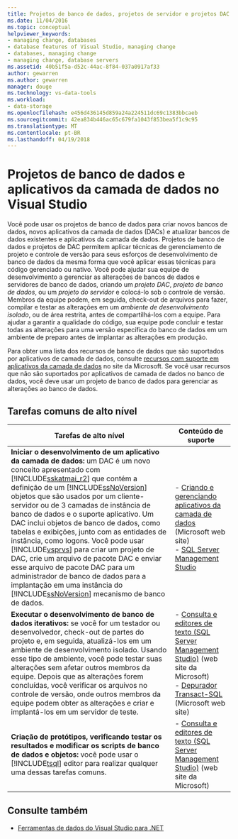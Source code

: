 ```yaml
---
title: Projetos de banco de dados, projetos de servidor e projetos DAC no Visual Studio
ms.date: 11/04/2016
ms.topic: conceptual
helpviewer_keywords:
- managing change, databases
- database features of Visual Studio, managing change
- databases, managing change
- managing change, database servers
ms.assetid: 40b51f5a-d52c-44ac-8f84-037a0917af33
author: gewarren
ms.author: gewarren
manager: douge
ms.technology: vs-data-tools
ms.workload:
- data-storage
ms.openlocfilehash: e456d436145d859a24a224511dc69c1383bbcaeb
ms.sourcegitcommit: 42ea834b446ac65c679fa1043f853bea5f1c9c95
ms.translationtype: MT
ms.contentlocale: pt-BR
ms.lasthandoff: 04/19/2018
---
```

# <a name="database-projects-and-data-tier-applications-in-visual-studio"></a>Projetos de banco de dados e aplicativos da camada de dados no Visual Studio
Você pode usar os projetos de banco de dados para criar novos bancos de dados, novos aplicativos da camada de dados (DACs) e atualizar bancos de dados existentes e aplicativos da camada de dados. Projetos de banco de dados e projetos de DAC permitem aplicar técnicas de gerenciamento de projeto e controle de versão para seus esforços de desenvolvimento de banco de dados da mesma forma que você aplicar essas técnicas para código gerenciado ou nativo. Você pode ajudar sua equipe de desenvolvimento a gerenciar as alterações de bancos de dados e servidores de banco de dados, criando um *projeto DAC*, *projeto de banco de dados*, ou um *projeto do servidor* e colocá-lo sob o controle de versão. Membros da equipe podem, em seguida, check-out de arquivos para fazer, compilar e testar as alterações em um *ambiente de desenvolvimento isolado*, ou de área restrita, antes de compartilhá-los com a equipe. Para ajudar a garantir a qualidade do código, sua equipe pode concluir e testar todas as alterações para uma versão específica do banco de dados em um ambiente de preparo antes de implantar as alterações em produção.

Para obter uma lista dos recursos de banco de dados que são suportados por aplicativos de camada de dados, consulte [recursos com suporte em aplicativos da camada de dados](http://go.microsoft.com/fwlink/?LinkId=164239) no site da Microsoft. Se você usar recursos que não são suportados por aplicativos de camada de dados no banco de dados, você deve usar um projeto de banco de dados para gerenciar as alterações ao banco de dados.

## <a name="common-high-level-tasks"></a>Tarefas comuns de alto nível

|Tarefas de alto nível|Conteúdo de suporte|
|----------------------|------------------------|
|**Iniciar o desenvolvimento de um aplicativo da camada de dados:** um DAC é um novo conceito apresentado com [!INCLUDE[sskatmai_r2](../data-tools/includes/sskatmai_r2_md.md)] que contém a definição de um [!INCLUDE[ssNoVersion](../data-tools/includes/ssnoversion_md.md)] objetos que são usados por um cliente-servidor ou de 3 camadas de instância de banco de dados e o suporte aplicativo. Um DAC inclui objetos de banco de dados, como tabelas e exibições, junto com as entidades de instância, como logons. Você pode usar [!INCLUDE[vsprvs](../code-quality/includes/vsprvs_md.md)] para criar um projeto de DAC, crie um arquivo de pacote DAC e enviar esse arquivo de pacote DAC para um administrador de banco de dados para a implantação em uma instância do [!INCLUDE[ssNoVersion](../data-tools/includes/ssnoversion_md.md)] mecanismo de banco de dados.|-   [Criando e gerenciando aplicativos da camada de dados](http://go.microsoft.com/fwlink/?LinkId=160741) (Microsoft web site)<br />-   [SQL Server Management Studio](http://go.microsoft.com/fwlink/?LinkId=227328)|
|**Executar o desenvolvimento de banco de dados iterativos:** se você for um testador ou desenvolvedor, check-out de partes do projeto e, em seguida, atualizá-los em um ambiente de desenvolvimento isolado. Usando esse tipo de ambiente, você pode testar suas alterações sem afetar outros membros da equipe. Depois que as alterações forem concluídas, você verificar os arquivos no controle de versão, onde outros membros da equipe podem obter as alterações e criar e implantá-los em um servidor de teste.|-   [Consulta e editores de texto (SQL Server Management Studio)](http://go.microsoft.com/fwlink/?LinkId=227327) (web site da Microsoft)<br />-   [Depurador Transact-SQL](http://go.microsoft.com/fwlink/?LinkId=227324) (Microsoft web site)|
|**Criação de protótipos, verificando testar os resultados e modificar os scripts de banco de dados e objetos:** você pode usar o [!INCLUDE[tsql](../data-tools/includes/tsql_md.md)] editor para realizar qualquer uma dessas tarefas comuns.|-   [Consulta e editores de texto (SQL Server Management Studio)](http://go.microsoft.com/fwlink/?LinkId=227327) (web site da Microsoft)|

## <a name="see-also"></a>Consulte também

- [Ferramentas de dados do Visual Studio para .NET](../data-tools/visual-studio-data-tools-for-dotnet.md)
